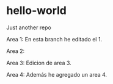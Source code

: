 # hello-world
Just another repo

Area 1:
En esta branch he editado el 1.

Area 2:


Area 3:
Edicion de area 3.

Area 4:
Además he agregado un area 4.
